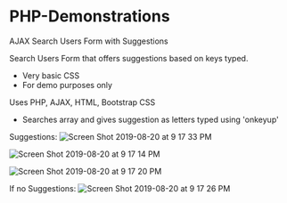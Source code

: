 # PHP-Demonstrations


AJAX Search Users Form with Suggestions

 Search Users Form that offers suggestions based on keys typed. 

- Very basic CSS
- For demo purposes only

 Uses PHP, AJAX, HTML, Bootstrap CSS

- Searches array and gives suggestion as letters typed using 'onkeyup'

Suggestions:
![Screen Shot 2019-08-20 at 9 17 33 PM](https://user-images.githubusercontent.com/22460957/63397456-385f7e00-c390-11e9-9afa-ba5f49cf01fb.png)

![Screen Shot 2019-08-20 at 9 17 14 PM](https://user-images.githubusercontent.com/22460957/63397505-588f3d00-c390-11e9-91b0-3ba486e1a002.png)

![Screen Shot 2019-08-20 at 9 17 20 PM](https://user-images.githubusercontent.com/22460957/63397526-69d84980-c390-11e9-8fee-e2e13a979dff.png)


If no Suggestions:
![Screen Shot 2019-08-20 at 9 17 26 PM](https://user-images.githubusercontent.com/22460957/63397484-49a88a80-c390-11e9-936e-9b9727914be4.png)

